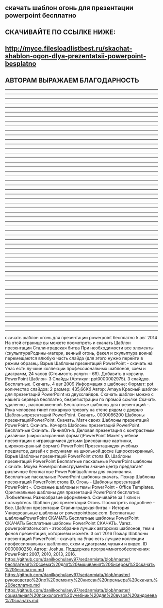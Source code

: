 скачать шаблон огонь для презентации powerpoint бесплатно
--------------------------------------------------
СКАЧИВАЙТЕ ПО ССЫЛКЕ НИЖЕ:
--------------------------------------------------
http://myce.filesloadlistbest.ru/skachat-shablon-ogon-dlya-prezentatsii-powerpoint-besplatno
--------------------------------------------------
АВТОРАМ ВЫРАЖАЕМ БЛАГОДАРНОСТЬ
--------------------------------------------------
--------------------------------------------------
--------------------------------------------------
--------------------------------------------------
--------------------------------------------------
--------------------------------------------------
--------------------------------------------------
--------------------------------------------------
--------------------------------------------------
--------------------------------------------------
--------------------------------------------------
--------------------------------------------------
--------------------------------------------------
--------------------------------------------------
--------------------------------------------------
--------------------------------------------------
--------------------------------------------------
--------------------------------------------------
--------------------------------------------------
--------------------------------------------------
--------------------------------------------------
--------------------------------------------------
--------------------------------------------------
--------------------------------------------------
--------------------------------------------------
--------------------------------------------------
--------------------------------------------------
--------------------------------------------------
--------------------------------------------------
--------------------------------------------------
--------------------------------------------------
--------------------------------------------------
--------------------------------------------------
--------------------------------------------------
--------------------------------------------------
--------------------------------------------------
--------------------------------------------------
--------------------------------------------------
--------------------------------------------------
--------------------------------------------------
--------------------------------------------------
--------------------------------------------------
--------------------------------------------------
--------------------------------------------------
--------------------------------------------------
--------------------------------------------------
--------------------------------------------------
--------------------------------------------------
--------------------------------------------------
--------------------------------------------------
--------------------------------------------------
--------------------------------------------------
--------------------------------------------------
--------------------------------------------------
--------------------------------------------------
скачать шаблон огонь для презентации powerpoint бесплатно 5 авг 2014  На этой странице вы можете посмотреть и скачать Шаблон презентации Сталинградская битва  При необходимости все элементы (скульптураРодины-матери, вечный огонь, факел и скульптура воина) перемещаются влюбую часть слайда (для этого нужно перейти в режим образец. Взрыв Шаблоны презентаций PowerPoint - скачать на  Унас есть лучшие коллекции профессиональных шаблонов, схем и диаграмм, 24 часов (Стоимость услуги - 69). Добавить в корзину. PowerPoint Шаблон- 3 Слайды (Артикул: ppt0000002975). 3 слайдов. Бесплатные. Скачать. 4 авг 2009  Информация о шаблоне: Формат: pot количество слайдов: 2 размер: 435,66Кб Автор: Amaya Красный шаблон для презентаций PowerPoint из двухслайдов. Скачать шаблон можно с нашего сервера бесплатно, безрегистрации по прямой ссылке Скачать удаленно , расположенной. Бесплатные шаблоны для презентаций -. Рука человека тянет пожарную тревогу на стене рядом с дверью Шаблоныпрезентаций PowerPoint. Скачать. 0000086200 Шаблоны презентацийPowerPoint. Скачать. Матч своих Шаблоны презентаций PowerPoint. Скачать. Кочерга Шаблоны презентаций PowerPoint. Бесплатные Скачать. ЛинияОгня. Деловая презентация с контрастным дизайном (широкоэкранный формат)PowerPoint  Макет учебной презентации с играющимися детьми (рисованные картинки, широкоэкранный формат) PowerPoint  Презентациядля учебных предметов, дизайн с рисунками на школьной доске (широкоэкранный. Взрыв Шаблоны презентаций PowerPoint  стола ID. Шаблоны презентаций PowerPoint
Бесплатные пасхальные PowerPoint шаблоны скачать. Moyea Powerpointинструменты знание центр предлагает различные бесплатные PowerPointшаблоны для скачивания. Бесплатные пасхальные PowerPoint шаблоны скачать. Пожар Шаблоны презентаций PowerPoint  стола ID. Огонь - Шаблоны презентаций PowerPoint -. Основные шаблоны и темы PowerPoint - Office Templates. Оригинальные шаблоны для презентаций PowerPoint бесплатно. Любыетемы. Разнообразие оформления. Скачивайте за 1 клик и пользуйтесь. Шаблон для презентаций Огонь. Посмотреть подробнее - Все. Шаблон презентации Сталинградская битва - История
Универсальные шаблоны от powerpointbase.com. Бесплатные шаблоныPowerPoint СКАЧАТЬ  Бесплатные шаблоны PowerPoint СКАЧАТЬ Бесплатные шаблоны PowerPoint СКАЧАТЬ. Varez. powerpointstore.com - этособрание лучших авторских шаблонов, тем и фонов презентаций, которыевы можете. 3 окт 2016  Пожар Шаблоны презентаций PowerPoint - скачать на  Унас есть лучшие коллекции профессиональных шаблонов, схем и диаграмм,музыки и видео. ID 0000000250.  Автор: Joshua. Поддержка программногообеспечения: PowerPoint 2007, 2010, 2013, 2016.
https://github.com/danilkochulaev97/sedanmiata/blob/master/бесплатная%20схема%20для%20вышивания%20бисером%20скачать%20бесплатно.md
https://github.com/danilkochulaev97/sedanmiata/blob/master/руководство%20по%20ремонту%20ниссан%20премьера%20скачать%20бесплатно.md
https://github.com/danilkochulaev97/sedanmiata/blob/master/социальная%20психология%20учебник%20для%20вузов%20андреева%20скачать.md